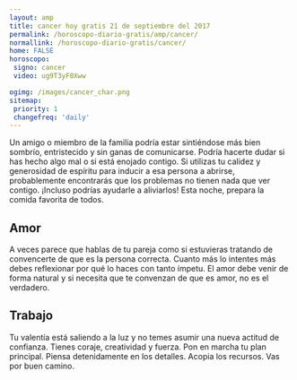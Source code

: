 ```yaml
---
layout: amp
title: cancer hoy gratis 21 de septiembre del 2017 
permalink: /horoscopo-diario-gratis/amp/cancer/
normallink: /horoscopo-diario-gratis/cancer/
home: FALSE
horoscopo:
 signo: cancer
 video: ug9T3yF8Xww

ogimg: /images/cancer_char.png
sitemap:
 priority: 1
 changefreq: 'daily'
---
```



Un amigo o miembro de la familia podría estar sintiéndose más bien sombrío, entristecido y sin ganas de comunicarse. Podría hacerte dudar si has hecho algo mal o si está enojado contigo. Si utilizas tu calidez y generosidad de espíritu para inducir a esa persona a abrirse, probablemente encontrarás que los problemas no tienen nada que ver contigo. ¡Incluso podrías ayudarle a aliviarlos! Esta noche, prepara la comida favorita de todos.

## Amor

A veces parece que hablas de tu pareja como si estuvieras tratando de convencerte de que es la persona correcta. Cuanto más lo intentes más debes reflexionar por qué lo haces con tanto ímpetu. El amor debe venir de forma natural y si necesita que te convenzan de que es amor, no es el verdadero.

## Trabajo

Tu valentía está saliendo a la luz y no temes asumir una nueva actitud de confianza. Tienes coraje, creatividad y fuerza. Pon en marcha tu plan principal. Piensa detenidamente en los detalles. Acopia los recursos. Vas por buen camino.